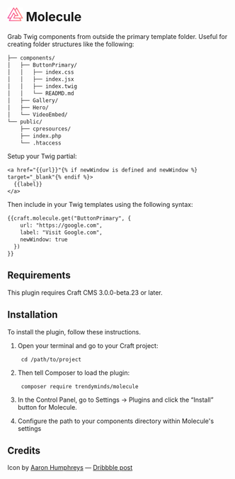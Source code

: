 # <img src="resources/img/logo.svg" width="35" alt="Molecule logo"> Molecule

Grab Twig components from outside the primary template folder. Useful for creating folder structures like the following:
```
├── components/
│   ├── ButtonPrimary/
│   │   ├── index.css
│   │   ├── index.jsx
│   │   ├── index.twig
│   │   └── READMD.md
│   ├── Gallery/
│   ├── Hero/
│   └── VideoEmbed/
└── public/
    ├── cpresources/
    ├── index.php
    └── .htaccess
```

Setup your Twig partial:
```twig
<a href="{{url}}"{% if newWindow is defined and newWindow %} target="_blank"{% endif %}>
  {{label}}
</a>
```

Then include in your Twig templates using the following syntax:
```twig
{{craft.molecule.get("ButtonPrimary", {
    url: "https://google.com",
    label: "Visit Google.com",
    newWindow: true
  })
}}
```

## Requirements

This plugin requires Craft CMS 3.0.0-beta.23 or later.

## Installation

To install the plugin, follow these instructions.

1. Open your terminal and go to your Craft project:

        cd /path/to/project

2. Then tell Composer to load the plugin:

        composer require trendyminds/molecule

3. In the Control Panel, go to Settings → Plugins and click the “Install” button for Molecule.

4. Configure the path to your components directory within Molecule's settings

## Credits
Icon by [Aaron Humphreys](https://dribbble.com/AarhCreative) &mdash; [Dribbble post](https://dribbble.com/shots/3506937-Free-iOS-App-Icons)

